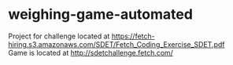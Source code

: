 # weighing-game-automated
Project for challenge located at https://fetch-hiring.s3.amazonaws.com/SDET/Fetch_Coding_Exercise_SDET.pdf  
Game is located at http://sdetchallenge.fetch.com/
